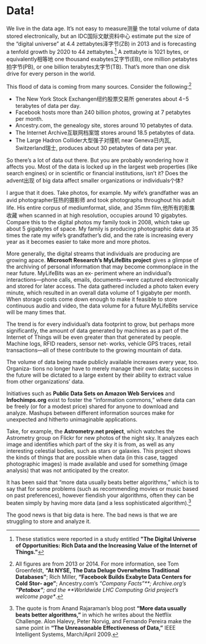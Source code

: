 # Data!

We live in the data age. It’s not easy to measure测量 the total volume of data stored electronically, but an IDC国际文献资料中心 estimate put the size of the “digital universe” at 4.4 zettabytes泽字节\(ZB\) in 2013 and is forecasting a tenfold growth by 2020 to 44 zettabytes.[^1] A zettabyte is 1021 bytes, or equivalently相等地 one thousand exabytes艾字节\(EB\), one million petabytes拍字节\(PB\), or one billion terabytes太字节\(TB\). That’s more than one disk drive for every person in the world.

This flood of data is coming from many sources. Consider the following:[^2]

* The New York Stock Exchangen纽约股票交易所 generates about 4−5 terabytes of data per day.
* Facebook hosts more than 240 billion photos, growing at 7 petabytes per month.
* Ancestry.com, the genealogy site, stores around 10 petabytes of data.
* The Internet Archive互联网档案馆 stores around 18.5 petabytes of data.
* The Large Hadron Collider大型强子对撞机 near Geneva日内瓦, Switzerland瑞士, produces about 30 petabytes of data per year.

So there’s a lot of data out there. But you are probably wondering how it affects you. Most of the data is locked up in the largest web properties \(like search engines\) or in scientific or financial institutions, isn’t it? Does the advent出现 of big data affect smaller organizations or individuals个体?

I argue that it does. Take photos, for example. My wife’s grandfather was an avid photographer狂热的摄影师 and took photographs throughout his adult life. His entire corpus of mediumformat, slide, and 35mm film,他所有的影集收藏 when scanned in at high resolution, occupies around 10 gigabytes. Compare this to the digital photos my family took in 2008, which take up about 5 gigabytes of space. My family is producing photographic data at 35 times the rate my wife’s grandfather’s did, and the rate is increasing every year as it becomes easier to take more and more photos.

More generally, the digital streams that individuals are producing are growing apace. **Microsoft Research’s MyLifeBits project** gives a glimpse of the archiving of personal information that may become commonplace in the near future. MyLifeBits was an ex‐ periment where an individual’s interactions—phone calls, emails, documents—were captured electronically and stored for later access. The data gathered included a photo taken every minute, which resulted in an overall data volume of 1 gigabyte per month. When storage costs come down enough to make it feasible to store continuous audio and video, the data volume for a future MyLifeBits service will be many times that.

The trend is for every individual’s data footprint to grow, but perhaps more significantly, the amount of data generated by machines as a part of the Internet of Things will be even greater than that generated by people. Machine logs, RFID readers, sensor net‐ works, vehicle GPS traces, retail transactions—all of these contribute to the growing mountain of data.

The volume of data being made publicly available increases every year, too. Organiza‐ tions no longer have to merely manage their own data; success in the future will be dictated to a large extent by their ability to extract value from other organizations’ data.

Initiatives such as **Public Data Sets on Amazon Web Services** and **Infochimps.org** exist to foster the “information commons,” where data can be freely \(or for a modest price\) shared for anyone to download and analyze. Mashups between different information sources make for unexpected and hitherto unimaginable applications.

Take, for example, the **Astrometry.net project**, which watches the Astrometry group on Flickr for new photos of the night sky. It analyzes each image and identifies which part of the sky it is from, as well as any interesting celestial bodies, such as stars or galaxies. This project shows the kinds of things that are possible when data \(in this case, tagged photographic images\) is made available and used for something \(image analysis\) that was not anticipated by the creator.

It has been said that “more data usually beats better algorithms,” which is to say that for some problems \(such as recommending movies or music based on past preferences\), however fiendish your algorithms, often they can be beaten simply by having more data \(and a less sophisticated algorithm\).[^3]

The good news is that big data is here. The bad news is that we are struggling to store and analyze it.

[^1]: These statistics were reported in a study entitled **"The Digital Universe of Opportunities: Rich Data and the Increasing Value of the Internet of Things."**

[^2]: All figures are from 2013 or 2014. For more information, see Tom Groenfeldt, **“At NYSE, The Data Deluge Overwhelms Traditional Databases”**; Rich Miller, **“Facebook Builds Exabyte Data Centers for Cold Stor‐ age”**; Ancestry.com’s _“Company Facts”**; Archive.org’s **“Petabox”**; and the **Worldwide LHC Computing Grid project’s welcome page\*_.

[^3]: The quote is from Anand Rajaraman’s blog post **“More data usually beats better algorithms,”** in which he writes about the Netflix Challenge. Alon Halevy, Peter Norvig, and Fernando Pereira make the same point in **“The Unreasonable Effectiveness of Data,”** IEEE Intelligent Systems, March/April 2009.


